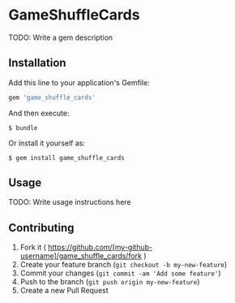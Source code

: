 # GameShuffleCards

TODO: Write a gem description

## Installation

Add this line to your application's Gemfile:

```ruby
gem 'game_shuffle_cards'
```

And then execute:

    $ bundle

Or install it yourself as:

    $ gem install game_shuffle_cards

## Usage

TODO: Write usage instructions here

## Contributing

1. Fork it ( https://github.com/[my-github-username]/game_shuffle_cards/fork )
2. Create your feature branch (`git checkout -b my-new-feature`)
3. Commit your changes (`git commit -am 'Add some feature'`)
4. Push to the branch (`git push origin my-new-feature`)
5. Create a new Pull Request
